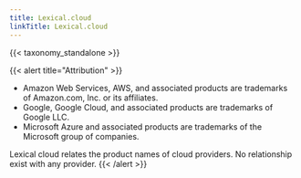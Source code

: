 ```yaml
---
title: Lexical.cloud
linkTitle: Lexical.cloud
---
```

{{< taxonomy_standalone >}}

{{< alert title="Attribution" >}}
 * Amazon Web Services, AWS, and associated products are trademarks of Amazon.com, Inc. or its affiliates.
 * Google, Google Cloud, and associated products are trademarks of Google LLC.
 * Microsoft Azure and associated products are trademarks of the Microsoft group of companies.

Lexical cloud relates the product names of cloud providers. No relationship exist with any provider.
{{< /alert >}}
